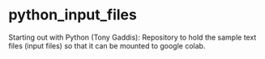 # python_input_files
Starting out with Python (Tony Gaddis):  Repository to hold the sample text files (input files) so that it can be mounted to google colab. 

